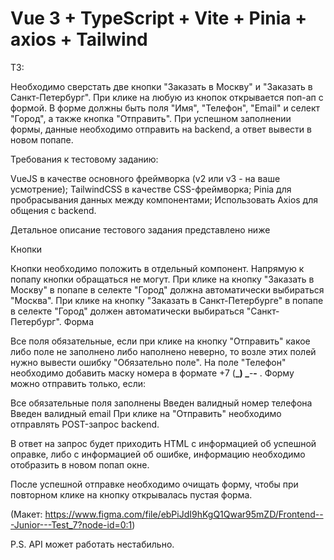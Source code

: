 # Vue 3 + TypeScript + Vite + Pinia + axios + Tailwind

ТЗ:

Необходимо сверстать две кнопки "Заказать в Москву" и "Заказать в Санкт-Петербург". При клике на любую из кнопок открывается поп-ап с формой. В форме должны быть поля "Имя", "Телефон", "Email" и селект "Город", а также кнопка "Отправить". При успешном заполнении формы, данные необходимо отправить на backend, а ответ вывести в новом попапе.

Требования к тестовому заданию:

VueJS в качестве основного фреймворка (v2 или v3 - на ваше усмотрение);
TailwindCSS в качестве CSS-фреймворка;
Pinia для пробрасывания данных между компонентами;
Использовать Axios для общения с backend.

Детальное описание тестового задания представлено ниже

Кнопки

Кнопки необходимо положить в отдельный компонент. Напрямую к попапу кнопки обращаться не могут.
При клике на кнопку "Заказать в Москву" в попапе в селекте "Город" должна автоматически выбираться "Москва".
При клике на кнопку "Заказать в Санкт-Петербурге" в попапе в селекте "Город" должен автоматически выбираться "Санкт-Петербург".
Форма

Все поля обязательные, если при клике на кнопку "Отправить" какое либо поле не заполнено либо наполнено неверно, то возле этих полей нужно вывести ошибку "Обязательно поле".
На поле "Телефон" необходимо добавить маску номера в формате +7 (**_) _**-**-** .
Форму можно отправить только, если:

Все обязательные поля заполнены
Введен валидный номер телефона
Введен валидный email
При клике на "Отправить" необходимо отправлять POST-запрос backend.

В ответ на запрос будет приходить HTML с информацией об успешной оправке, либо с информацией об ошибке, информацию необходимо отобразить в новом попап окне.

После успешной отправке необходимо очищать форму, чтобы при повторном клике на кнопку открывалась пустая форма.

(Макет: https://www.figma.com/file/ebPiJdI9hKgQ1Qwar95mZD/Frontend---Junior---Test_7?node-id=0:1)

P.S. API может работать нестабильно.
